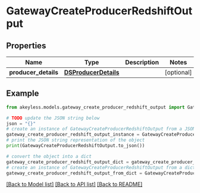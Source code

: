 # GatewayCreateProducerRedshiftOutput


## Properties

Name | Type | Description | Notes
------------ | ------------- | ------------- | -------------
**producer_details** | [**DSProducerDetails**](DSProducerDetails.md) |  | [optional] 

## Example

```python
from akeyless.models.gateway_create_producer_redshift_output import GatewayCreateProducerRedshiftOutput

# TODO update the JSON string below
json = "{}"
# create an instance of GatewayCreateProducerRedshiftOutput from a JSON string
gateway_create_producer_redshift_output_instance = GatewayCreateProducerRedshiftOutput.from_json(json)
# print the JSON string representation of the object
print(GatewayCreateProducerRedshiftOutput.to_json())

# convert the object into a dict
gateway_create_producer_redshift_output_dict = gateway_create_producer_redshift_output_instance.to_dict()
# create an instance of GatewayCreateProducerRedshiftOutput from a dict
gateway_create_producer_redshift_output_from_dict = GatewayCreateProducerRedshiftOutput.from_dict(gateway_create_producer_redshift_output_dict)
```
[[Back to Model list]](../README.md#documentation-for-models) [[Back to API list]](../README.md#documentation-for-api-endpoints) [[Back to README]](../README.md)



